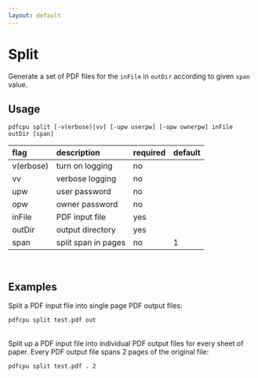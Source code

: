 ```yaml
---
layout: default
---
```


# Split

Generate a set of PDF files for the `inFile` in `outDir` according to given `span` value.

## Usage

```
pdfcpu split [-v(erbose)|vv] [-upw userpw] [-opw ownerpw] inFile outDir [span]
```

| flag      | description         | required | default
|:----------|:--------------------|:---------|--------
| v(erbose) | turn on logging     | no       |
| vv        | verbose logging     | no       |
| upw       | user password       | no       |
| opw       | owner password      | no       |
| inFile    | PDF input file      | yes      |
| outDir    | output directory    | yes      |
| span      | split span in pages | no       | 1

<br>

## Examples

Split a PDF input file into single page PDF output files:
```sh
pdfcpu split test.pdf out
``` 

<br>
Split up a PDF input file into individual PDF output files for every sheet of paper. Every PDF output file spans 2 pages of the original file:

```sh
pdfcpu split test.pdf . 2
```
